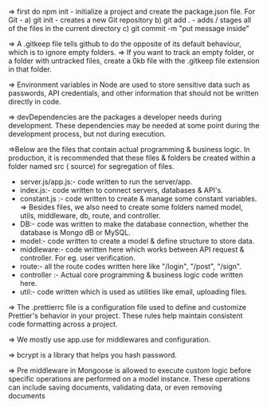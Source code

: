 => first do npm init - initialize a project and create the package.json file.
For Git -
a) git init - creates a new Git repository
b) git add . - adds / stages all of the files in the current directory
c) git commit -m "put message inside"

=> A .gitkeep file tells github to do the opposite of its default behaviour, which is to ignore empty folders.
=> If you want to track an empty folder, or a folder with untracked files, create a 0kb file with the .gitkeep file extension in that folder.

=> Environment variables in Node are used to store sensitive data such as passwords, API credentials, and other information that should not be written directly in code.

=> devDependencies are the packages a developer needs during development. These dependencies may be needed at some point during the development process, but not during execution.

=>Below are the files that contain actual programming & business logic. In production, it is recommended that these files & folders be created within a folder named src ( source) for segregation of files.

- server.js/app.js:- code written to run the server/app.
- index.js:- code written to connect servers, databases & API's.
- constant.js :- code written to create & manage some constant variables.
  => Besides files, we also need to create some folders named model, utils, middleware, db, route, and controller.
- DB:- code was written to make the database connection, whether the database is Mongo dB or MySQL.
- model:- code written to create a model & define structure to store data.
- middleware:- code written here which works between API request & controller. For eg. user verification.
- route:- all the route codes written here like "/login", "/post", "/sign".
- controller :- Actual core programming & business logic code written here.
- util:- code written which is used as utilities like email, uploading files.

=> The .prettierrc file is a configuration file used to define and customize Prettier's behavior in your project. These rules help maintain consistent code formatting across a project.

=> We mostly use app.use for middlewares and configuration.

=> bcrypt is a library that helps you hash password.

=> Pre middleware in Mongoose is allowed to execute custom logic before specific operations are performed on a model instance. These operations can include saving documents, validating data, or even removing documents
